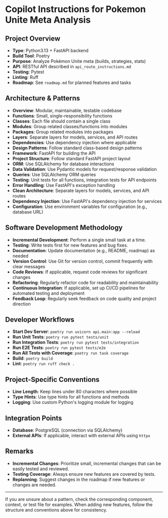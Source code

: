 # Copilot Instructions for Pokemon Unite Meta Analysis

## Project Overview
- **Type**: Python3.13 + FastAPI backend
- **Build Tool**: Poetry
- **Purpose**: Analyze Pokémon Unite meta (builds, strategies, stats)
- **API**: RESTful API described in `api_route_instructions.md`
- **Testing**: Pytest
- **Linting**: Ruff
- **Roadmap**: See `roadmap.md` for planned features and tasks

## Architecture & Patterns
- **Overview**: Modular, maintainable, testable codebase
- **Functions**: Small, single-responsibility functions
- **Classes**: Each file should contain a single class
- **Modules**: Group related classes/functions into modules
- **Packages**: Group related modules into packages
- **Layers**: Separate layers for models, services, and API routes
- **Dependencies**: Use dependency injection where applicable
- **Design Patterns**: Follow standard class-based design patterns
- **Framework**: FastAPI for building the API
- **Project Structure**: Follow standard FastAPI project layout
- **ORM**: Use SQLAlchemy for database interactions
- **Data Validation**: Use Pydantic models for request/response validation
- **Queries**: Use SQLAlchemy ORM queries
- **Testing**: Unit tests for all functions, integration tests for API endpoints
- **Error Handling**: Use FastAPI's exception handling
- **Clean Architecture**: Separate layers for models, services, and API routes
- **Dependency Injection**: Use FastAPI's dependency injection for services
- **Configuration**: Use environment variables for configuration (e.g., database
URL)

## Software Development Methodology
- **Incremental Development**: Perform a single small task at a time.
- **Testing**: Write tests first for new features and bug fixes.
- **Documentation**: Update documentation (e.g., README, roadmap) as needed
- **Version Control**: Use Git for version control, commit frequently with clear
messages
- **Code Reviews**: If applicable, request code reviews for significant changes
- **Refactoring**: Regularly refactor code for readability and maintainability
- **Continuous Integration**: If applicable, set up CI/CD pipelines for
automated testing and deployment
- **Feedback Loop**: Regularly seek feedback on code quality and project
direction

## Developer Workflows
- **Start Dev Server**: `poetry run uvicorn api.main:app --reload`
- **Run Unit Tests**: `poetry run pytest tests/unit`
- **Run Integration Tests**: `poetry run pytest tests/integration`
- **Run E2E Tests**: `poetry run pytest tests/e2e`
- **Run All Tests with Coverage**: `poetry run task coverage`
- **Build**: `poetry build`
- **Lint**: `poetry run ruff check .`

## Project-Specific Conventions
- **Line Length**: Keep lines under 80 characters where possible
- **Type Hints**: Use type hints for all functions and methods
- **Logging**: Use custom Python's logging module for logging

## Integration Points
- **Database**: PostgreSQL (connection via SQLAlchemy)
- **External APIs**: If applicable, interact with external APIs using `httpx`

## Remarks
- **Incremental Changes**: Prioritize small, incremental changes that can be
easily tested and reviewed.
- **Testing Coverage**: Always ensure new features are covered by tests.
- **Replanning**: Suggest changes in the roadmap if new features or changes
are needed.

---
If you are unsure about a pattern, check the corresponding component, context,
or test file for examples. When adding new features, follow the structure and
conventions above for consistency.